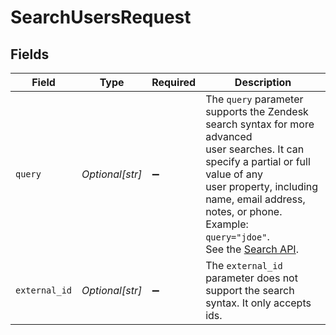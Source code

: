 # SearchUsersRequest


## Fields

| Field                                                                                                                                                                                                                                                                                                      | Type                                                                                                                                                                                                                                                                                                       | Required                                                                                                                                                                                                                                                                                                   | Description                                                                                                                                                                                                                                                                                                |
| ---------------------------------------------------------------------------------------------------------------------------------------------------------------------------------------------------------------------------------------------------------------------------------------------------------- | ---------------------------------------------------------------------------------------------------------------------------------------------------------------------------------------------------------------------------------------------------------------------------------------------------------- | ---------------------------------------------------------------------------------------------------------------------------------------------------------------------------------------------------------------------------------------------------------------------------------------------------------- | ---------------------------------------------------------------------------------------------------------------------------------------------------------------------------------------------------------------------------------------------------------------------------------------------------------- |
| `query`                                                                                                                                                                                                                                                                                                    | *Optional[str]*                                                                                                                                                                                                                                                                                            | :heavy_minus_sign:                                                                                                                                                                                                                                                                                         | The `query` parameter supports the Zendesk search syntax for more advanced<br/>user searches. It can specify a partial or full value of any<br/>user property, including name, email address, notes, or phone. Example:<br/>`query="jdoe"`.<br/>See the [Search API](/api-reference/ticketing/ticket-management/search/).<br/> |
| `external_id`                                                                                                                                                                                                                                                                                              | *Optional[str]*                                                                                                                                                                                                                                                                                            | :heavy_minus_sign:                                                                                                                                                                                                                                                                                         | The `external_id` parameter does not support the search syntax. It only accepts ids.<br/>                                                                                                                                                                                                                  |